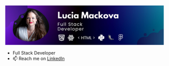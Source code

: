 ![Profile Banner](https://github.com/LucyMacko/LucyMacko/blob/main/LinkedIn_BannerLucy.jpg)

- Full Stack Developer
- 📫 Reach me on [LinkedIn](https://www.linkedin.com/in/lucia-mackova/)
  

